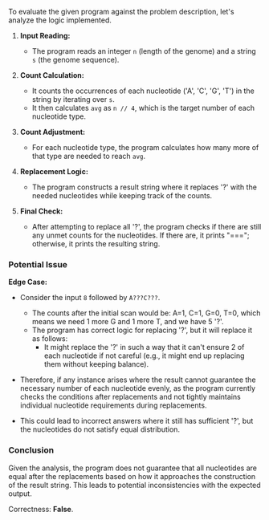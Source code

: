 To evaluate the given program against the problem description, let's analyze the logic implemented.

1. **Input Reading:**
   - The program reads an integer `n` (length of the genome) and a string `s` (the genome sequence).

2. **Count Calculation:**
   - It counts the occurrences of each nucleotide ('A', 'C', 'G', 'T') in the string by iterating over `s`.
   - It then calculates `avg` as `n // 4`, which is the target number of each nucleotide type.

3. **Count Adjustment:**
   - For each nucleotide type, the program calculates how many more of that type are needed to reach `avg`.

4. **Replacement Logic:**
   - The program constructs a result string where it replaces '?' with the needed nucleotides while keeping track of the counts.

5. **Final Check:**
   - After attempting to replace all '?', the program checks if there are still any unmet counts for the nucleotides. If there are, it prints "==="; otherwise, it prints the resulting string.

### Potential Issue

**Edge Case:**
- Consider the input `8` followed by `A???C???`. 
  - The counts after the initial scan would be: A=1, C=1, G=0, T=0, which means we need 1 more G and 1 more T, and we have 5 '?'. 
  - The program has correct logic for replacing '?', but it will replace it as follows:
    - It might replace the '?' in such a way that it can't ensure 2 of each nucleotide if not careful (e.g., it might end up replacing them without keeping balance).
    
- Therefore, if any instance arises where the result cannot guarantee the necessary number of each nucleotide evenly, as the program currently checks the conditions after replacements and not tightly maintains individual nucleotide requirements during replacements.
  
- This could lead to incorrect answers where it still has sufficient '?', but the nucleotides do not satisfy equal distribution.

### Conclusion

Given the analysis, the program does not guarantee that all nucleotides are equal after the replacements based on how it approaches the construction of the result string. This leads to potential inconsistencies with the expected output.

Correctness: **False**.
